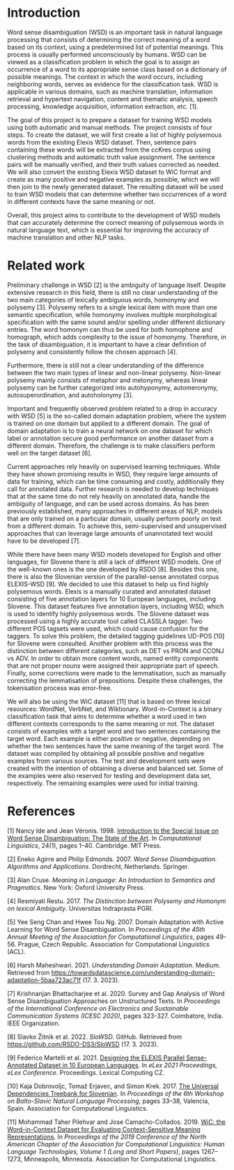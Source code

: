 # Introduction

Word sense disambiguation (WSD) is an important task in natural language processing that consists of determining the correct meaning of a word based on its context, using a predetermined list of potential meanings. This process is usually performed unconsciously by humans. WSD can be viewed as a classification problem in which the goal is to assign an occurrence of a word to its appropriate sense class based on a dictionary of possible meanings. The context in which the word occurs, including neighboring words, serves as evidence for the classification task. WSD is applicable in various domains, such as machine translation, information retrieval and hypertext navigation, content and thematic analysis, speech processing, knowledge acquisition, information extraction, etc. [1].
 
The goal of this project is to prepare a dataset for training WSD models using both automatic and manual methods. The project consists of four steps. To create the dataset, we will first create a list of highly polysemous words from the existing Elexis WSD dataset. Then, sentence pairs containing these words will be extracted from the ccKres corpus using clustering methods and automatic truth value assignment. The sentence pairs will be manually verified, and their truth values corrected as needed. We will also convert the existing Elexis WSD dataset to WiC format and create as many positive and negative examples as possible, which we will then join to the newly generated dataset. The resulting dataset will be used to train WSD models that can determine whether two occurrences of a word in different contexts have the same meaning or not.

Overall, this project aims to contribute to the development of WSD models that can accurately determine the correct meaning of polysemous words in natural language text, which is essential for improving the accuracy of machine translation and other NLP tasks.

# Related work

Preliminary challenge in WSD [2] is the ambiguity of language itself. Despite extensive research in this field, there is still no clear understanding of the two main categories of lexically ambiguous words, homonymy and polysemy [3]. Polysemy refers to a single lexical item with more than one semantic specification, while homonymy involves multiple morphological specification with the same sound and/or spelling under different dictionary entries. The word homonym can thus be used for both homophone and homograph, which adds complexity to the issue of homonymy. Therefore, in the task of disambiguation, it is important to have a clear definition of polysemy and consistently follow the chosen approach [4].

Furthermore, there is still not a clear understanding of the difference between the two main types of linear and non-linear polysemy. Non-linear polysemy mainly consists of metaphor and metonymy, whereas linear polysemy can be further categorized into autohyponymy, automeronymy, autosuperordination, and autoholonymy [3].

Important and frequently observed problem related to a drop in accuracy with WSD [5] is the so-called domain adaptation problem, where the system is trained on one domain but applied to a different domain. The goal of domain adaptation is to train a neural network on one dataset for which label or annotation secure good performance on another dataset from a different domain. Therefore, the challenge is to make classifiers perform well on the target dataset [6].

Current approaches rely heavily on supervised learning techniques. While they have shown promising results in WSD, they require large amounts of data for training, which can be time consuming and costly, additionally they call for annotated data. Further research is needed to develop techniques that at the same time do not rely heavily on annotated data, handle the ambiguity of language, and can be used across domains. As has been previously established, many approaches in different areas of NLP, models that are only trained on a particular domain, usually perform poorly on text from a different domain. To achieve this, semi-supervised and unsupervised approaches that can leverage large amounts of unannotated text would have to be developed [7].

While there have been many WSD models developed for English and other languages, for Slovene there is still a lack of different WSD models. One of the well-known ones is the one developed by RSDO [8]. Besides this one, there is also the Slovenian version of the parallel-sense annotated corpus ELEXIS-WSD [9]. We decided to use this dataset to help us find highly polysemous words. Elexis is a manually curated and annotated dataset consisting of five annotation layers for 10 European languages, including Slovene. This dataset features five annotation layers, including WSD, which is used to identify highly polysemous words. The Slovene dataset was processed using a highly accurate tool called CLASSLA tagger. Two different POS tagsets were used, which could cause confusion for the taggers. To solve this problem, the detailed tagging guidelines UD-POS [10] for Slovene were consulted. Another problem with this process was the distinction between different categories, such as DET vs PRON and CCONJ vs ADV. In order to obtain more content words, named entity components that are not proper nouns were assigned their appropriate part of speech. Finally, some corrections were made to the lemmatisation, such as manually correcting the lemmatisation of prepositions. Despite these challenges, the tokenisation process was error-free.

We will also be using the WiC dataset [11] that is based on three lexical resources: WordNet, VerbNet, and Wiktionary. Word-in-Context is a binary classification task that aims to determine whether a word used in two different contexts corresponds to the same meaning or not. The dataset consists of examples with a target word and two sentences containing the target word. Each example is either positive or negative, depending on whether the two sentences have the same meaning of the target word. The dataset was compiled by obtaining all possible positive and negative examples from various sources. The test and development sets were created with the intention of obtaining a diverse and balanced set. Some of the examples were also reserved for testing and development data set, respectively. The remaining examples were used for initial training.

# References

[1] Nancy Ide and Jean Véronis. 1998. [Introduction to the Special Issue on Word Sense Disambiguation: The State of the Art](https://aclanthology.org/J98-1001). In *Computational Linguistics*, 24(1), pages 1–40. Cambridge. MIT Press.

[2] Eneko Agirre and Philip Edmonds. 2007.  *Word Sense Disambiguation. Algorithms and Applications*. Dordrecht, Netherlands. Springer.

[3] Alan Cruse. *Meaning in Language: An Introduction to Semantics and Pragmatics*. New York: Oxford University Press.

[4] Resmiyati Restu. 2017. *The Distinction between Polysemy and Homonym on lexical Ambiguity*. Universitas Indraprasta PGRI.

[5] Yee Seng Chan and Hwee Tou Ng. 2007. Domain Adaptation with Active Learning for Word Sense Disambiguation. In *Proceedings of the 45th Annual Meeting of the Association for Computational Linguistics*, pages 49-56. Prague, Czech Republic. Association for Computational Linguistics (ACL).

[6] Harsh Maheshwari. 2021. *Understanding Domain Adaptation*. Medium. Retrieved from https://towardsdatascience.com/understanding-domain-adaptation-5baa723ac71f (17. 3. 2023).

[7] Krishnanjan Bhattacharjee et al. 2020. Survey and Gap Analysis of Word Sense Disambiguation Approaches on Unstructured Texts. In *Proceedings of the International Conference on Electronics and Sustainable Communication Systems (ICESC 2020)*, pages 323-327. Coimbatore, India. IEEE Organization.

[8] Slavko Žitnik et al. 2022. *SloWSD*. GitHub. Retrieved from https://github.com/RSDO-DS3/SloWSD (17. 3. 2023).

[9] Federico Martelli et al. 2021. [Designing the ELEXIS Parallel Sense-Annotated Dataset in 10 European Languages](https://elex.link/elex2021/). In *eLex 2021 Proceedings, eLex Conference*. Proceedings. Lexical Computing CZ.

[10] Kaja Dobrovoljc, Tomaž Erjavec, and Simon Krek. 2017. [The Universal Dependencies Treebank for Slovenian](https://aclanthology.org/W17-1406). In *Proceedings of the 6th Workshop on Balto-Slavic Natural Language Processing*, pages 33–38, Valencia, Spain. Association for Computational Linguistics.

[11] Mohammad Taher Pilehvar and Jose Camacho-Collados. 2019. [WiC: the Word-in-Context Dataset for Evaluating Context-Sensitive Meaning Representations](https://aclanthology.org/N19-1128). In *Proceedings of the 2019 Conference of the North American Chapter of the Association for Computational Linguistics: Human Language Technologies, Volume 1 (Long and Short Papers)*, pages 1267–1273, Minneapolis, Minnesota. Association for Computational Linguistics.
